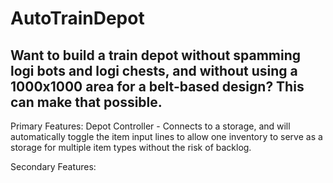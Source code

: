 # AutoTrainDepot
Want to build a train depot without spamming logi bots and logi chests, and without using a 1000x1000 area for a belt-based design? This can make that possible.
-----------------
Primary Features:
Depot Controller - Connects to a storage, and will automatically toggle the item input lines to allow one inventory to serve as a storage for multiple item types without the risk of backlog.


Secondary Features:
